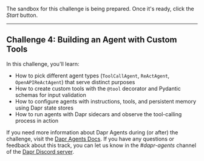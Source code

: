 The sandbox for this challenge is being prepared. Once it's ready, click the *Start* button.

---

## Challenge 4: Building an Agent with Custom Tools

In this challenge, you'll learn:

- How to pick different agent types (`ToolCallAgent`, `ReActAgent`, `OpenAPIReActAgent`) that serve distinct purposes
- How to create custom tools with the `@tool` decorator and Pydantic schemas for input validation
- How to configure agents with instructions, tools, and persistent memory using Dapr state stores
- How to run agents with Dapr sidecars and observe the tool-calling process in action

If you need more information about Dapr Agents during (or after) the challenge, visit the [Dapr Agents Docs](https://diagrid.ws/dapr-agents-docs/). If you have any questions or feedback about this track, you can let us know in the *#dapr-agents* channel of the [Dapr Discord server](https://bit.ly/dapr-discord).
